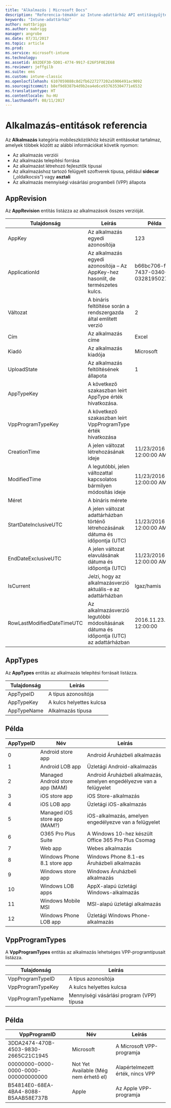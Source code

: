 ```yaml
---
title: "Alkalmazás | Microsoft Docs"
description: "Referencia-témakör az Intune-adattárház API entitásgyűjteményeiben található Alkalmazás kategóriához."
keywords: "Intune-adattárház"
author: mattbriggs
ms.author: mabrigg
manager: angrobe
ms.date: 07/31/2017
ms.topic: article
ms.prod: 
ms.service: microsoft-intune
ms.technology: 
ms.assetid: A92DEF30-5D01-4774-9917-E26F5F0E2E68
ms.reviewer: jeffgilb
ms.suite: ems
ms.custom: intune-classic
ms.openlocfilehash: 6107059888c8d2fb6227277202a5906491ac9092
ms.sourcegitcommit: b8ef9d8387b4d9b2ea4e6ce937635304771e6532
ms.translationtype: HT
ms.contentlocale: hu-HU
ms.lasthandoff: 08/11/2017
---
```

# <a name="reference-for-application-entities"></a>Alkalmazás-entitások referencia

Az **Alkalmazás** kategória mobileszközökhöz készült entitásokat tartalmaz, amelyek többek között az alábbi információkat követik nyomon:

  -  Az alkalmazás verziói
  -  Az alkalmazás telepítési forrása
  -  Az alkalmazást létrehozó fejlesztők típusai
  -  Az alkalmazáshoz tartozó felügyelt szoftverek típusa, például **sidecar** („oldalkocsis”) vagy **asztali**
  -  Az alkalmazás mennyiségi vásárlási programbeli (VPP) állapota

## <a name="apprevision"></a>AppRevision

Az **AppRevision** entitás listázza az alkalmazások összes verzióját.

| Tulajdonság  | Leírás | Példa |
|---------|------------|--------|
| AppKey |Az alkalmazás egyedi azonosítója |123 |
| ApplicationId |Az alkalmazás egyedi azonosítója – Az AppKey-hez hasonlít, de természetes kulcs. |b66bc706-ffff-7437-0340-032819502773 |
| Változat |A bináris feltöltése során a rendszergazda által említett verzió |2 |
| Cím |Az alkalmazás címe |Excel |
| Kiadó |Az alkalmazás kiadója |Microsoft |
| UploadState |Az alkalmazás feltöltésének állapota |1 |
| AppTypeKey |A következő szakaszban leírt AppType érték hivatkozása. | |
| VppProgramTypeKey |A következő szakaszban leírt VppProgramType érték hivatkozása | |
| CreationTime |A jelen változat létrehozásának ideje |11/23/2016 12:00:00 AM |
| ModifiedTime |A legutóbbi, jelen változattal kapcsolatos bármilyen módosítás ideje |11/23/2016 12:00:00 AM |
| Méret |A bináris mérete | |
| StartDateInclusiveUTC |A jelen változat adattárházban történő létrehozásának dátuma és időpontja (UTC) |11/23/2016 12:00:00 AM |
| EndDateExclusiveUTC |A jelen változat elavulásának dátuma és időpontja (UTC) |11/23/2016 12:00:00 AM |
| IsCurrent |Jelzi, hogy az alkalmazásverzió aktuális-e az adattárházban |Igaz/hamis |
| RowLastModifiedDateTimeUTC |Az alkalmazásverzió legutóbbi módosításának dátuma és időpontja (UTC) az adattárházban |2016.11.23. 12:00:00 |

## <a name="apptypes"></a>AppTypes

Az **AppTypes** entitás az alkalmazás telepítési forrásait listázza.

| Tulajdonság  | Leírás |
|---------|------------|
| AppTypeID |A típus azonosítója |
| AppTypeKey |A kulcs helyettes kulcsa |
| AppTypeName |Alkalmazás típusa |

## <a name="example"></a>Példa

| AppTypeID  | Név | Leírás |
|---------|------------|--------|
| 0 |Android store app |Android Áruházbeli alkalmazás |
| 1 |Android LOB app |Üzletági Android-alkalmazás |
| 2 |Managed Android store app (MAM) |Android Áruházbeli alkalmazás, amelyen engedélyezve van a felügyelet |
| 3 |iOS store app |iOS Store-alkalmazás |
| 4 |iOS LOB app |Üzletági iOS-alkalmazás |
| 5 |Managed iOS store app (MAM?) |iOS-alkalmazás, amelyen engedélyezve van a felügyelet |
| 6 |O365 Pro Plus Suite |A Windows 10-hez készült Office 365 Pro Plus Csomag |
| 7 |Web app |Webes alkalmazás |
| 8 |Windows Phone 8.1 store app |Windows Phone 8.1-es Áruházbeli alkalmazás |
| 9 |Windows store app |Windows Áruházbeli alkalmazás |
| 10 |Windows LOB apps |AppX-alapú üzletági Windows-alkalmazás |
| 11 |Windows Mobile MSI |MSI-alapú üzletági alkalmazás |
| 12 |Windows Phone LOB app |Üzletági Windows Phone-alkalmazás |


## <a name="vppprogramtypes"></a>VppProgramTypes

A **VppProgramTypes** entitás az alkalmazás lehetséges VPP-programtípusait listázza.

| Tulajdonság  | Leírás |
|---------|------------|
| VppProgramTypeID |A típus azonosítója |
| VppProgramTypeKey |A kulcs helyettes kulcsa |
| VppProgramTypeName |Mennyiségi vásárlási program (VPP) típusa |

## <a name="example"></a>Példa

| VppProgramID  | Név | Leírás |
|---------|------------|--------|
| 3DDA2474-470B-4503-9830-2665C21C1945 |Microsoft |A Microsoft VPP-programja |
| 00000000-0000-0000-0000-000000000000 |Not Yet Available (Még nem érhető el) |Alapértelmezett érték, nincs VPP |
| B54814E0-68EA-4BA4-8088-B5AAB58E737B |Apple |Az Apple VPP-programja |
